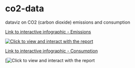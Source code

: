 # co2-data
dataviz on CO2 (carbon dioxide) emissions and consumption

[Link to interactive infographic - Emissions](https://app.powerbi.com/view?r=eyJrIjoiNjEyMjRhYjQtODAyZS00OTdjLWE4NTctOGY5NTM2YjNmYjIxIiwidCI6ImRjMWYwNGY1LWMxZTUtNDQyOS1hODEyLTU3OTNiZTQ1YmY5ZCIsImMiOjEwfQ%3D%3D&pageName=ReportSection)

[![Click to view and interact with the report](https://github.com/Mike-Honey/co2-data/raw/main/co2-data%20Emissions.gif)](https://app.powerbi.com/view?r=eyJrIjoiNjEyMjRhYjQtODAyZS00OTdjLWE4NTctOGY5NTM2YjNmYjIxIiwidCI6ImRjMWYwNGY1LWMxZTUtNDQyOS1hODEyLTU3OTNiZTQ1YmY5ZCIsImMiOjEwfQ%3D%3D&pageName=ReportSection)

[Link to interactive infographic - Consumption](https://app.powerbi.com/view?r=eyJrIjoiNjEyMjRhYjQtODAyZS00OTdjLWE4NTctOGY5NTM2YjNmYjIxIiwidCI6ImRjMWYwNGY1LWMxZTUtNDQyOS1hODEyLTU3OTNiZTQ1YmY5ZCIsImMiOjEwfQ%3D%3D&pageName=ReportSection890d20c9417d0c60a63e)

[![Click to view and interact with the report](https://app.powerbi.com/view?r=eyJrIjoiNjEyMjRhYjQtODAyZS00OTdjLWE4NTctOGY5NTM2YjNmYjIxIiwidCI6ImRjMWYwNGY1LWMxZTUtNDQyOS1hODEyLTU3OTNiZTQ1YmY5ZCIsImMiOjEwfQ%3D%3D&pageName=ReportSection890d20c9417d0c60a63e)

